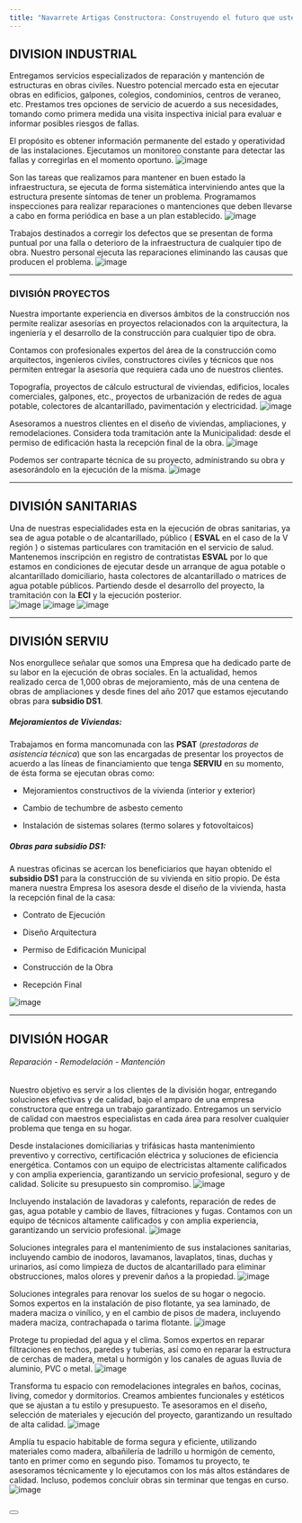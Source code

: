 ```yaml
---
title: "Navarrete Artigas Constructora: Construyendo el futuro que usted imagina."
---
```


## DIVISION INDUSTRIAL

Entregamos servicios especializados de reparación y mantención de estructuras en obras civiles. Nuestro potencial mercado esta en ejecutar obras en edificios, galpones, colegios, condominios, centros de veraneo, etc. Prestamos tres opciones de servicio de acuerdo a sus necesidades, tomando como primera medida una visita inspectiva inicial para evaluar e informar posibles riesgos de fallas.

<Accordion title="MANTENIMIENTO PREDICTIVO">

El propósito es obtener información permanente del estado y operatividad de las instalaciones. Ejecutamos un monitoreo constante para detectar las fallas y corregirlas en el momento oportuno.
![image](/images/divImg/industrial-1.jpg)

</Accordion>

<Accordion title="MANTENIMIENTO PREVENTIVO">

Son las tareas que realizamos para mantener en buen estado la infraestructura, se ejecuta de forma sistemática interviniendo antes que la estructura presente síntomas de tener un problema. Programamos inspecciones para realizar reparaciones o mantenciones que deben llevarse a cabo en forma periódica en base a un plan establecido.
![image](/images/divImg/industrial-2.jpg)

</Accordion>

<Accordion title="MANTENIMIENTO CORRECTIVO">

Trabajos destinados a corregir los defectos que se presentan de forma puntual por una falla o deterioro de la infraestructura de cualquier tipo de obra. Nuestro personal ejecuta las reparaciones eliminando las causas que producen el problema.
![image](/images/divImg/industrial-3.jpg)

</Accordion>

---

### DIVISIÓN PROYECTOS

Nuestra importante experiencia en diversos ámbitos de la construcción nos permite realizar asesorías en proyectos relacionados con la arquitectura, la ingeniería y el desarrollo de la construcción para cualquier tipo de obra.

Contamos con profesionales expertos del área de la construcción como arquitectos, ingenieros civiles, constructores civiles y técnicos que nos permiten entregar la asesoría que requiera cada uno de nuestros clientes.

<Accordion title="INGENIERIA">

Topografía, proyectos de cálculo estructural de viviendas, edificios, locales comerciales, galpones, etc., proyectos de urbanización de redes de agua potable, colectores de alcantarillado, pavimentación y electricidad.
![image](/images/divImg/proyect-2.jpg)

</Accordion>
<Accordion title="ARQUITECTURA">

Asesoramos a nuestros clientes en el diseño de viviendas, ampliaciones, y remodelaciones. Considera toda tramitación ante la Municipalidad: desde el permiso de edificación hasta la recepción final de la obra.
![image](/images/divImg/proyect-3.jpg)

</Accordion>
<Accordion title="LICITACIONES PÚBLICAS Y PRIVADAS">

Podemos ser contraparte técnica de su proyecto, administrando su obra y asesorándolo en la ejecución de la misma.
![image](/images/divImg/proyect-4.jpg)

</Accordion>

---

## DIVISIÓN SANITARIAS

Una de nuestras especialidades esta en la ejecución de obras sanitarias, ya sea de agua potable o de alcantarillado, público ( **ESVAL** en el caso de la V región ) o sistemas particulares con tramitación en el servicio de salud. Mantenemos inscripción en registro de contratistas **ESVAL** por lo que estamos en condiciones de ejecutar desde un arranque de agua potable o alcantarillado domiciliario, hasta colectores de alcantarillado o matrices de agua potable públicos. Partiendo desde el desarrollo del proyecto, la tramitación con la **ECI** y la ejecución posterior.  
![image](/images/divImg/logo-siss.jpg) ![image](/images/divImg/logo-esval.jpg) ![image](/images/divImg/logo-salud.jpg)

---

## DIVISIÓN SERVIU

Nos enorgullece señalar que somos una Empresa que ha dedicado parte de su labor en la ejecución de obras sociales. En la actualidad, hemos realizado cerca de 1,000 obras de mejoramiento, más de una centena de obras de ampliaciones y desde fines del año 2017 que estamos ejecutando obras para **subsidio DS1**.

##### Mejoramientos de Viviendas:

Trabajamos en forma mancomunada con las **PSAT** (_prestadoras de asistencia técnica_) que son las encargadas de presentar los proyectos de acuerdo a las líneas de financiamiento que tenga **SERVIU** en su momento, de ésta forma se ejecutan obras como:

- Mejoramientos constructivos de la vivienda (interior y exterior)

- Cambio de techumbre de asbesto cemento

- Instalación de sistemas solares (termo solares y fotovoltaicos)

##### Obras para subsidio DS1:

A nuestras oficinas se acercan los beneficiarios que hayan obtenido el **subsidio DS1** para la construcción de su vivienda en sitio propio. De ésta manera nuestra Empresa los asesora desde el diseño de la vivienda, hasta la recepción final de la casa:

- Contrato de Ejecución

- Diseño Arquitectura

- Permiso de Edificación Municipal

- Construcción de la Obra

- Recepción Final

![image](/images/divImg/foto-serviu.jpg)

---

## DIVISIÓN HOGAR

###### _Reparación - Remodelación - Mantención_

Nuestro objetivo es servir a los clientes de la división hogar, entregando soluciones efectivas y de calidad, bajo el amparo de una empresa constructora que entrega un trabajo garantizado. Entregamos un servicio de calidad con maestros especialistas en cada área para resolver cualquier problema que tenga en su hogar.
<Tabs>

<Tab name="ELECTRICIDAD">

Desde instalaciones domiciliarias y trifásicas hasta mantenimiento preventivo y correctivo, certificación eléctrica y soluciones de eficiencia energética. Contamos con un equipo de electricistas altamente calificados y con amplia experiencia, garantizando un servicio profesional, seguro y de calidad. Solicite su presupuesto sin compromiso.
![image](/images/divImg/elec.jpg)
</Tab>

<Tab name="GASFITERIA">

Incluyendo instalación de lavadoras y calefonts, reparación de redes de gas, agua potable y cambio de llaves, filtraciones y fugas. Contamos con un equipo de técnicos altamente calificados y con amplia experiencia, garantizando un servicio profesional.
![image](/images/divImg/gasfi.jpg)

</Tab>

<Tab name="ALCANTARILLADO">

Soluciones integrales para el mantenimiento de sus instalaciones sanitarias, incluyendo cambio de inodoros, lavamanos, lavaplatos, tinas, duchas y urinarios, así como limpieza de ductos de alcantarillado para eliminar obstrucciones, malos olores y prevenir daños a la propiedad.
![image](/images/divImg/alcan.jpg)
</Tab>
<Tab name="PISOS">

Soluciones integrales para renovar los suelos de su hogar o negocio. Somos expertos en la instalación de piso flotante, ya sea laminado, de madera maciza o vinílico, y en el cambio de pisos de madera, incluyendo madera maciza, contrachapada o tarima flotante.
![image](/images/divImg/pisos.jpg)
</Tab>
<Tab name="TECHUMBRES">

Protege tu propiedad del agua y el clima. Somos expertos en reparar filtraciones en techos, paredes y tuberías, así como en reparar la estructura de cerchas de madera, metal u hormigón y los canales de aguas lluvia de aluminio, PVC o metal.
![image](/images/divImg/techu.jpg)
</Tab>
<Tab name="REMODELACIONES">

Transforma tu espacio con remodelaciones integrales en baños, cocinas, living, comedor y dormitorios. Creamos ambientes funcionales y estéticos que se ajustan a tu estilo y presupuesto. Te asesoramos en el diseño, selección de materiales y ejecución del proyecto, garantizando un resultado de alta calidad.
![image](/images/divImg/remo.jpg)
</Tab>
<Tab name="AMPLIACIONES">

Amplía tu espacio habitable de forma segura y eficiente, utilizando materiales como madera, albañilería de ladrillo u hormigón de cemento, tanto en primer como en segundo piso. Tomamos tu proyecto, te asesoramos técnicamente y lo ejecutamos con los más altos estándares de calidad. Incluso, podemos concluir obras sin terminar que tengas en curso.
![image](/images/divImg/amplia.jpg)
</Tab>

</Tabs>

##

##

<section className="flex justify-center align-middle">
<Button label="Contactar!" link="/contact" style="solid"/>
</section>
